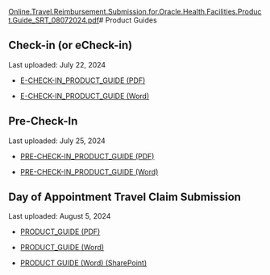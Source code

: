 [Online.Travel.Reimbursement.Submission.for.Oracle.Health.Facilities.Product.Guide_SRT_08072024.pdf](https://github.com/user-attachments/files/18593451/Online.Travel.Reimbursement.Submission.for.Oracle.Health.Facilities.Product.Guide_SRT_08072024.pdf)# Product Guides

## Check-in (or eCheck-in)

Last uploaded: July 22, 2024

- [E-CHECK-IN_PRODUCT_GUIDE (PDF)](https://github.com/user-attachments/files/16337337/PATIENT.CHECK-IN_PRODUCT_GUIDE.v2.4.SRT.07162024.pdf)

- [E-CHECK-IN_PRODUCT_GUIDE (Word)](https://github.com/user-attachments/files/16337341/PATIENT.CHECK-IN_PRODUCT_GUIDE.v2.4.SRT.07162024.docx)

## Pre-Check-In

Last uploaded: July 25, 2024

- [PRE-CHECK-IN_PRODUCT_GUIDE (PDF)](https://github.com/user-attachments/files/16379338/PRE-CHECK-IN_PRODUCT_GUIDE.v1.11.07252024.pdf)

- [PRE-CHECK-IN_PRODUCT_GUIDE (Word)](https://github.com/user-attachments/files/16379339/PRE-CHECK-IN_PRODUCT_GUIDE.v1.11.07252024.docx)

## Day of Appointment Travel Claim Submission

Last uploaded: August 5, 2024

- [PRODUCT_GUIDE (PDF)](https://github.com/user-attachments/files/18593452/Online.Travel.Reimbursement.Submission.for.Oracle.Health.Facilities.Product.Guide_SRT_08072024.pdf)

- [PRODUCT_GUIDE (Word)](https://github.com/user-attachments/files/18593455/Online.Travel.Reimbursement.Submission.for.Oracle.Health.Facilities.Product.Guide_SRT_08072024.docx)

- [PRODUCT GUIDE (Word) (SharePoint)](https://dvagov-my.sharepoint.com/:w:/g/personal/benjamin_brasso_va_gov/EeGuX9JRFw1AgxZIZ7_JLlYBqMkXmzXGjhlR53dDjfqj-A?e=AMwAtl)
